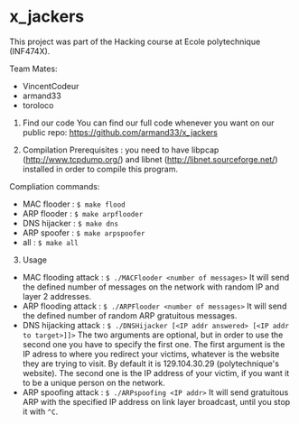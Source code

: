 # x_jackers

This project was part of the Hacking course at Ecole polytechnique (INF474X).

Team Mates:
- VincentCodeur
- armand33 
- toroloco

1. Find our code
You can find our full code whenever you want on our public repo: https://github.com/armand33/x_jackers 

2. Compilation
Prerequisites : you need to have libpcap (http://www.tcpdump.org/) and libnet (http://libnet.sourceforge.net/) installed in order to compile this program.

Compliation commands:
- MAC flooder : `$ make flood`
- ARP flooder : `$ make arpflooder`
- DNS hijacker : `$ make dns`
- ARP spoofer : `$ make arpspoofer`
- all : `$ make all`



3. Usage
- MAC flooding attack : `$ ./MACFlooder <number of messages>`
It will send the defined number of messages on the network with random IP and layer 2 addresses.
- ARP flooding attack :  `$ ./ARPFlooder <number of messages>`
It will send the defined number of random ARP gratuitous messages.
- DNS hijacking attack : `$ ./DNSHijacker [<IP addr answered> [<IP addr to target>]]>`
The two arguments are optional, but in order to use the second one you have to specify the first one. 
The first argument is the IP adress to where you redirect your victims, whatever is the website they are trying to visit. By default it is 129.104.30.29 (polytechnique's website). The second one is the IP address of your victim, if you want it to be a unique person on the network.
- ARP spoofing attack : `$ ./ARPspoofing <IP addr>`
It will send gratuitous ARP with the specified IP address on link layer broadcast, until you stop it with `^C`.
